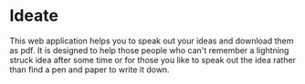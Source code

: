 # Ideate
This web application helps you to speak out your ideas and download them as pdf. It is designed to help those people who can't remember a lightning struck idea after some time or for those you like to speak out the idea rather than find a pen and paper to write it down.
